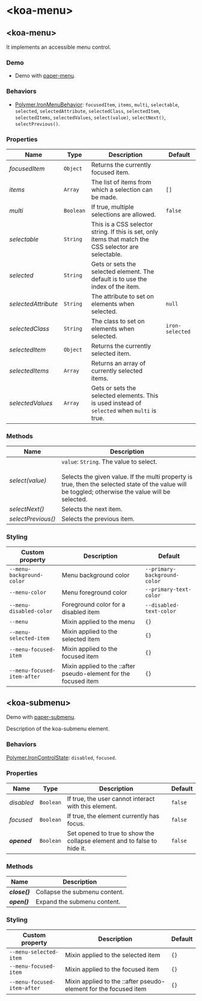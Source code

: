 # &lt;koa-menu&gt;

## &lt;koa-menu&gt;

It implements an accessible menu control.

### Demo

* Demo with [paper-menu](https://elements.polymer-project.org/elements/paper-menu?view=demo).

### Behaviors

* [Polymer.IronMenuBehavior](https://elements.polymer-project.org/elements/iron-menu-behavior?active=Polymer.IronMenuBehavior): `focusedItem`, `items`, `multi`, `selectable`, `selected`, `selectedAttribute`, `selectedClass`, `selectedItem`, `selectedItems`, `selectedValues`, `select(value)`, `selectNext()`, `selectPrevious()`.

### Properties

Name | Type | Description | Default
-----|------|-------------|--------
*focusedItem* | `Object` | Returns the currently focused item. |
*items* | `Array` | The list of items from which a selection can be made. | `[]`
*multi* | `Boolean` | If true, multiple selections are allowed. | `false`
*selectable* | `String` | This is a CSS selector string. If this is set, only items that match the CSS selector are selectable. |
*selected* | `String` | Gets or sets the selected element. The default is to use the index of the item. |
*selectedAttribute* | `String` | The attribute to set on elements when selected. | `null`
*selectedClass* | `String` | The class to set on elements when selected. | `iron-selected`
*selectedItem* | `Object` | Returns the currently selected item. |
*selectedItems* | `Array` | Returns an array of currently selected items. |
*selectedValues* | `Array` | Gets or sets the selected elements. This is used instead of `selected` when `multi` is true. |

### Methods

Name | Description
-----|------------
*select(value)* | `value`: `String`. The value to select.<br/><br/>Selects the given value. If the multi property is true, then the selected state of the value will be toggled; otherwise the value will be selected.
*selectNext()* | Selects the next item.
*selectPrevious()* | Selects the previous item.

### Styling

Custom property | Description | Default
----------------|-------------|--------
`--menu-background-color` | Menu background color | `--primary-background-color`
`--menu-color` | Menu foreground color | `--primary-text-color`
`--menu-disabled-color` | Foreground color for a disabled item | `--disabled-text-color`
`--menu` | Mixin applied to the menu | `{}`
`--menu-selected-item` | Mixin applied to the selected item | `{}`
`--menu-focused-item` | Mixin applied to the focused item | `{}`
`--menu-focused-item-after` | Mixin applied to the ::after pseudo-element for the focused item | `{}`


## &lt;koa-submenu&gt;

Demo with [paper-submenu](https://elements.polymer-project.org/elements/paper-menu?view=demo).

Description of the koa-submenu element.

### Behaviors

[Polymer.IronControlState](https://elements.polymer-project.org/elements/iron-behaviors?active=Polymer.IronControlState): `disabled`, `focused`.

### Properties

Name | Type | Description | Default
-----|------|-------------|--------
*disabled* | `Boolean` | If true, the user cannot interact with this element. | `false`
*focused* | `Boolean` | If true, the element currently has focus. | `false`
***opened*** | `Boolean` | Set opened to true to show the collapse element and to false to hide it. | `false`

### Methods

Name | Description
-----|------------
***close()*** | Collapse the submenu content.
***open()*** | Expand the submenu content.

### Styling

Custom property | Description | Default
----------------|-------------|--------
`--menu-selected-item` | Mixin applied to the selected item | `{}`
`--menu-focused-item` | Mixin applied to the focused item | `{}`
`--menu-focused-item-after` | Mixin applied to the ::after pseudo-element for the focused item | `{}`
